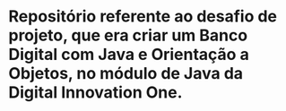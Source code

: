 # Repositório referente ao desafio de projeto, que era criar um Banco Digital com Java e Orientação a Objetos, no módulo de Java da Digital Innovation One.
